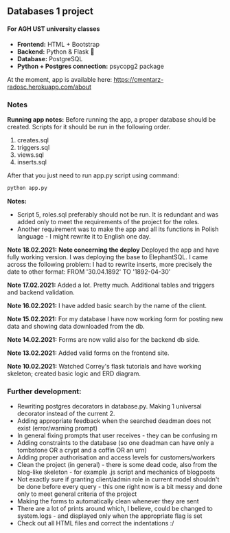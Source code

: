 <h2>Databases 1 project </h2>
<h4>For AGH UST university classes </h4>


* <b>Frontend:</b> HTML + Bootstrap
* <b>Backend:</b> Python & Flask 🐍
* <b>Database:</b> PostgreSQL
* <b>Python + Postgres connection:</b> psycopg2 package

At the moment, app is available here:
https://cmentarz-radosc.herokuapp.com/about


<h3>Notes</h3>

<b>Running app notes:</b>
Before running the app, a proper database should be created. Scripts for it should be run in the following order.
<ol>
<li> creates.sql</li>
<li> triggers.sql</li>
<li> views.sql</li>
<li> inserts.sql</li>
</ol>

After that you just need to run app.py script using command:
```python
python app.py
```
<b>Notes:</b>
* Script 5, roles.sql preferably should not be run. It is redundant and was added only to meet
the requirements of the project for the roles.
* Another requirement was to make the app and all its functions in Polish language - I might rewrite it to English one day.

<b>Note 18.02.2021:</b>
<b>Note concerning the deploy</b>
Deployed the app and have fully working version.
I was deploying the base to ElephantSQL. I came across the following problem:
I had to rewrite inserts, more precisely the date to other format:
FROM '30.04.1892' TO '1892-04-30'

<b>Note 17.02.2021:</b>
Added a lot. Pretty much. Additional tables and triggers and backend validation.

<b>Note 16.02.2021:</b>
I have added basic search by the name of the client.

<b>Note 15.02.2021:</b>
For my database I have now working form for posting new data
and showing data downloaded from the db.

<b>Note 14.02.2021:</b>
Forms are now valid also for the backend db side.

<b>Note 13.02.2021:</b>
Added valid forms on the frontend site.

<b>Note 10.02.2021:</b>
Watched Correy's flask tutorials and have working skeleton; created basic logic and ERD diagram.


<h3>Further development:</h3>

* Rewriting postgres decorators in database.py. Making 1 universal decorator instead of the current 2.
* Adding appropriate feedback when the searched deadman does not exist (error/warning prompt)
* In general fixing prompts that user receives - they can be confusing rn
* Adding constraints to the database (so one deadman can have only a tombstone OR a crypt and a coffin OR an urn)
* Adding proper authorisation and access levels for customers/workers
* Clean the project (in general) - there is some dead code, also from the blog-like skeleton - for example .js script and mechanics of blogposts
* Not exactly sure if granting client/admin role in current model shouldn't be done before every query - this one right now is a bit messy and done only to meet general criteria of the project
* Making the forms to automatically clean whenever they are sent
* There are a lot of prints around which, I believe, could be changed to system.logs - and displayed only when the appropriate flag is set
* Check out all HTML files and correct the indentations :/
